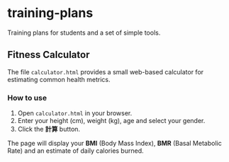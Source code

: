 # training-plans

Training plans for students and a set of simple tools.

## Fitness Calculator

The file `calculator.html` provides a small web-based calculator for
estimating common health metrics.

### How to use

1. Open `calculator.html` in your browser.
2. Enter your height (cm), weight (kg), age and select your gender.
3. Click the **計算** button.

The page will display your **BMI** (Body Mass Index), **BMR** (Basal
Metabolic Rate) and an estimate of daily calories burned.
